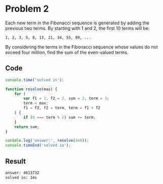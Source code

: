 # Problem 2

Each new term in the Fibonacci sequence is generated by adding the previous two terms. By starting with 1 and 2, the first 10 terms will be:

```
1, 2, 3, 5, 8, 13, 21, 34, 55, 89, ...
```

By considering the terms in the Fibonacci sequence whose values do not exceed four million, find the sum of the even-valued terms.

## Code

```javascript
console.time('solved in');

function resolve(max) {
	for (
		var f1 = 1, f2 = 2, sum = 2, term = 3;
		term < max;
	    f1 = f2, f2 = term, term = f1 + f2
	) {
		if (0 === term % 2) sum += term;
	}
	return sum;
}

console.log('answer:', resolve(4e6));
console.timeEnd('solved in');
```

## Result

```bash
answer: 4613732
solved in: 1ms
```